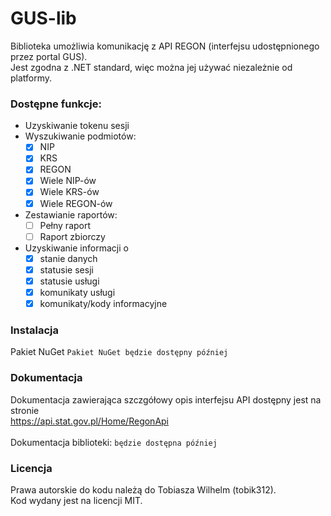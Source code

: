 # GUS-lib
Biblioteka umożliwia komunikację z API REGON (interfejsu udostępnionego przez portal GUS).
\
Jest zgodna z .NET standard, więc można jej używać niezależnie od platformy.

### Dostępne funkcje:
- Uzyskiwanie tokenu sesji
- Wyszukiwanie podmiotów:
  - [x] NIP
  - [x] KRS
  - [x] REGON
  - [x] Wiele NIP-ów
  - [x] Wiele KRS-ów
  - [x] Wiele REGON-ów
- Zestawianie raportów:
  - [ ] Pełny raport
  - [ ] Raport zbiorczy
- Uzyskiwanie informacji o
  - [x] stanie danych
  - [x] statusie sesji
  - [x] statusie usługi
  - [x] komunikaty usługi
  - [x] komunikaty/kody informacyjne
### Instalacja
Pakiet NuGet `Pakiet NuGet będzie dostępny później`
### Dokumentacja
Dokumentacja zawierająca szczgółowy opis interfejsu API dostępny jest na stronie
\
https://api.stat.gov.pl/Home/RegonApi
\
\
Dokumentacja biblioteki: `będzie dostępna później`
### Licencja
Prawa autorskie do kodu należą do Tobiasza Wilhelm (tobik312).\
Kod wydany jest na licencji MIT.
